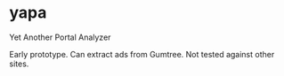 yapa
====

Yet Another Portal Analyzer

Early prototype. Can extract ads from Gumtree.
Not tested against other sites.